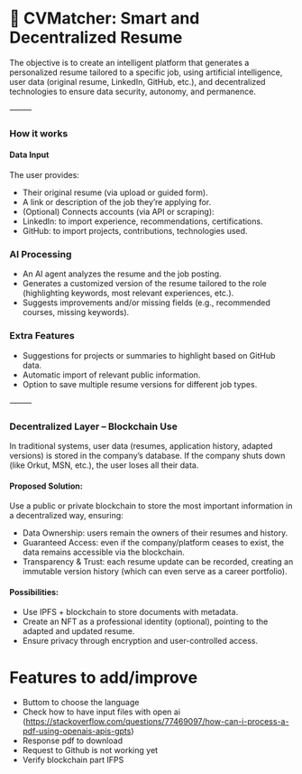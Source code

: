 # 📝 CVMatcher: Smart and Decentralized Resume

The objective is to create an intelligent platform that generates a personalized resume tailored to a specific job, using artificial intelligence, user data (original resume, LinkedIn, GitHub, etc.), and decentralized technologies to ensure data security, autonomy, and permanence.

⸻

### How it works

#### Data Input
The user provides:
- Their original resume (via upload or guided form).
- A link or description of the job they’re applying for.
- (Optional) Connects accounts (via API or scraping):
- LinkedIn: to import experience, recommendations, certifications.
- GitHub: to import projects, contributions, technologies used.

### AI Processing
- An AI agent analyzes the resume and the job posting.
- Generates a customized version of the resume tailored to the role (highlighting keywords, most relevant experiences, etc.).
- Suggests improvements and/or missing fields (e.g., recommended courses, missing keywords).

### Extra Features
- Suggestions for projects or summaries to highlight based on GitHub data.
- Automatic import of relevant public information.
- Option to save multiple resume versions for different job types.

⸻

### Decentralized Layer – Blockchain Use

In traditional systems, user data (resumes, application history, adapted versions) is stored in the company’s database. If the company shuts down (like Orkut, MSN, etc.), the user loses all their data.

#### Proposed Solution: 
Use a public or private blockchain to store the most important information in a decentralized way, ensuring:
- Data Ownership: users remain the owners of their resumes and history.
- Guaranteed Access: even if the company/platform ceases to exist, the data remains accessible via the blockchain.
- Transparency & Trust: each resume update can be recorded, creating an immutable version history (which can even serve as a career portfolio).

#### Possibilities:
- Use IPFS + blockchain to store documents with metadata.
- Create an NFT as a professional identity (optional), pointing to the adapted and updated resume.
- Ensure privacy through encryption and user-controlled access.



# Features to add/improve

- Buttom to choose the language
- Check how to have input files with open ai (https://stackoverflow.com/questions/77469097/how-can-i-process-a-pdf-using-openais-apis-gpts)
- Response pdf to download
- Request to Github is not working yet
- Verify blockchain part IFPS
